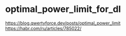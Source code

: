# optimal_power_limit_for_dl
https://blog.qwertyforce.dev/posts/optimal_power_limit  
https://habr.com/ru/articles/785022/
